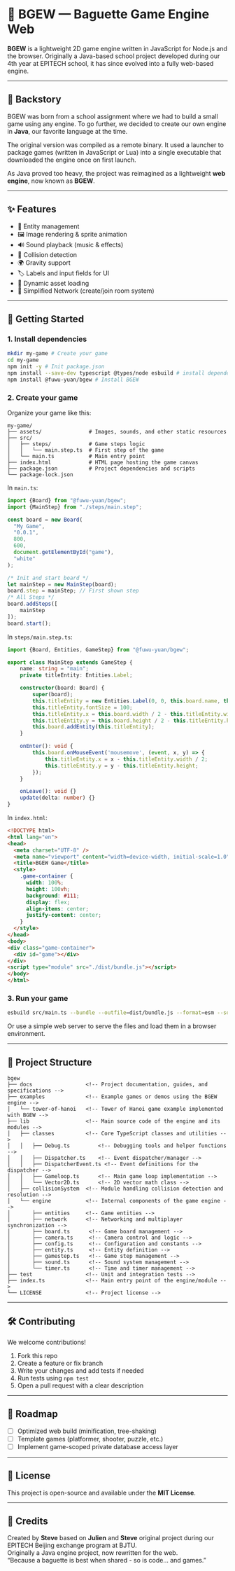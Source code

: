 # 🥖 BGEW — Baguette Game Engine Web

**BGEW** is a lightweight 2D game engine written in JavaScript for Node.js and the browser. Originally a Java-based school project developed during our 4th year at EPITECH school, it has since evolved into a fully web-based engine.

---

## 📖 Backstory

BGEW was born from a school assignment where we had to build a small game using any engine. To go further, we decided to create our own engine in **Java**, our favorite language at the time.

The original version was compiled as a remote binary. It used a launcher to package games (written in JavaScript or Lua) into a single executable that downloaded the engine once on first launch.

As Java proved too heavy, the project was reimagined as a lightweight **web engine**, now known as **BGEW**.

---

## ✨ Features

- 🧱 Entity management  
- 🖼️ Image rendering & sprite animation  
- 🔊 Sound playback (music & effects)  
- 🧩 Collision detection  
- 🌍 Gravity support  
- 🏷️ Labels and input fields for UI  
- 🔄 Dynamic asset loading  
- 🛜 Simplified Network (create/join room system)

---

## 🚀 Getting Started

### 1. Install dependencies

```bash
mkdir my-game # Create your game
cd my-game
npm init -y # Init package.json
npm install --save-dev typescript @types/node esbuild # install dependencies
npm install @fuwu-yuan/bgew # Install BGEW
```

### 2. Create your game

Organize your game like this:

```
my-game/
├── assets/               # Images, sounds, and other static resources
├── src/
│   ├── steps/            # Game steps logic
│   │   └── main.step.ts  # First step of the game
│   └── main.ts           # Main entry point
├── index.html            # HTML page hosting the game canvas
├── package.json          # Project dependencies and scripts
└── package-lock.json
```

In `main.ts`:

```ts
import {Board} from "@fuwu-yuan/bgew";
import {MainStep} from "./steps/main.step";

const board = new Board(
  "My Game",
  "0.0.1",
  800,
  600,
  document.getElementById("game"),
  "white"
);

/* Init and start board */
let mainStep = new MainStep(board);
board.step = mainStep; // First shown step
/* All Steps */
board.addSteps([
    mainStep
]);
board.start();
```

In `steps/main.step.ts`:

```ts
import {Board, Entities, GameStep} from "@fuwu-yuan/bgew";

export class MainStep extends GameStep {
    name: string = "main";
    private titleEntity: Entities.Label;

    constructor(board: Board) {
        super(board);
        this.titleEntity = new Entities.Label(0, 0, this.board.name, this.board.ctx);
        this.titleEntity.fontSize = 100;
        this.titleEntity.x = this.board.width / 2 - this.titleEntity.width / 2;
        this.titleEntity.y = this.board.height / 2 - this.titleEntity.height / 2;
        this.board.addEntity(this.titleEntity);
    }

    onEnter(): void {
        this.board.onMouseEvent('mousemove', (event, x, y) => {
            this.titleEntity.x = x - this.titleEntity.width / 2;
            this.titleEntity.y = y - this.titleEntity.height;
        });
    }

    onLeave(): void {}
    update(delta: number) {}
}
```

In `index.html`:

```html
<!DOCTYPE html>
<html lang="en">
<head>
  <meta charset="UTF-8" />
  <meta name="viewport" content="width=device-width, initial-scale=1.0" />
  <title>BGEW Game</title>
  <style>
    .game-container {
      width: 100%;
      height: 100vh;
      background: #111;
      display: flex;
      align-items: center;
      justify-content: center;
    }
  </style>
</head>
<body>
<div class="game-container">
  <div id="game"></div>
</div>
<script type="module" src="./dist/bundle.js"></script>
</body>
</html>

```

### 3. Run your game

```bash
esbuild src/main.ts --bundle --outfile=dist/bundle.js --format=esm --sourcemap && npx serve
```

Or use a simple web server to serve the files and load them in a browser environment.

---

## 📁 Project Structure

```
bgew
├── docs                 <!-- Project documentation, guides, and specifications -->
├── examples             <!-- Example games or demos using the BGEW engine -->
│   └── tower-of-hanoi   <!-- Tower of Hanoi game example implemented with BGEW -->
├── lib                  <!-- Main source code of the engine and its modules -->
│   ├── classes          <!-- Core TypeScript classes and utilities -->
│   │   ├── Debug.ts         <!-- Debugging tools and helper functions -->
│   │   ├── Dispatcher.ts    <!-- Event dispatcher/manager -->
│   │   ├── DispatcherEvent.ts <!-- Event definitions for the dispatcher -->
│   │   ├── Gameloop.ts      <!-- Main game loop implementation -->
│   │   └── Vector2D.ts      <!-- 2D vector math class -->
│   ├── collisionSystem  <!-- Module handling collision detection and resolution -->
│   └── engine           <!-- Internal components of the game engine -->
│       ├── entities     <!-- Game entities -->
│       ├── network      <!-- Networking and multiplayer synchronization -->
│       ├── board.ts      <!-- Game board management -->
│       ├── camera.ts     <!-- Camera control and logic -->
│       ├── config.ts     <!-- Configuration and constants -->
│       ├── entity.ts     <!-- Entity definition -->
│       ├── gamestep.ts   <!-- Game step management -->
│       ├── sound.ts      <!-- Sound system management -->
│       └── timer.ts      <!-- Time and timer management -->
├── test                 <!-- Unit and integration tests -->
├── index.ts             <!-- Main entry point of the engine/module -->
└── LICENSE              <!-- Project license -->
```

---

## 🛠️ Contributing

We welcome contributions!

1. Fork this repo  
2. Create a feature or fix branch  
3. Write your changes and add tests if needed  
4. Run tests using `npm test`  
5. Open a pull request with a clear description  

---

## 🔭 Roadmap

- [ ] Optimized web build (minification, tree-shaking)
- [ ] Template games (platformer, shooter, puzzle, etc.)
- [ ] Implement game-scoped private database access layer

---

## 📜 License

This project is open-source and available under the **MIT License**.

---

## 👋 Credits

Created by **Steve** based on **Julien** and **Steve** original project during our EPITECH Beijing exchange program at BJTU.  
Originally a Java engine project, now rewritten for the web.  
“Because a baguette is best when shared - so is code... and games.”
